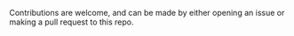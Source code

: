 Contributions are welcome, and can be made by either opening an issue or making a pull request to this repo.
